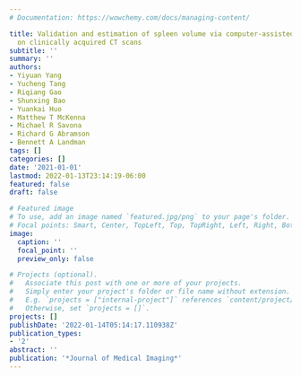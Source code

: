 ```yaml
---
# Documentation: https://wowchemy.com/docs/managing-content/

title: Validation and estimation of spleen volume via computer-assisted segmentation
  on clinically acquired CT scans
subtitle: ''
summary: ''
authors:
- Yiyuan Yang
- Yucheng Tang
- Riqiang Gao
- Shunxing Bao
- Yuankai Huo
- Matthew T McKenna
- Michael R Savona
- Richard G Abramson
- Bennett A Landman
tags: []
categories: []
date: '2021-01-01'
lastmod: 2022-01-13T23:14:19-06:00
featured: false
draft: false

# Featured image
# To use, add an image named `featured.jpg/png` to your page's folder.
# Focal points: Smart, Center, TopLeft, Top, TopRight, Left, Right, BottomLeft, Bottom, BottomRight.
image:
  caption: ''
  focal_point: ''
  preview_only: false

# Projects (optional).
#   Associate this post with one or more of your projects.
#   Simply enter your project's folder or file name without extension.
#   E.g. `projects = ["internal-project"]` references `content/project/deep-learning/index.md`.
#   Otherwise, set `projects = []`.
projects: []
publishDate: '2022-01-14T05:14:17.110938Z'
publication_types:
- '2'
abstract: ''
publication: '*Journal of Medical Imaging*'
---
```

